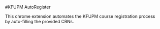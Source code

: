 #KFUPM AutoRegister

This chrome extension automates the KFUPM course registration process by auto-filling the provided CRNs.


